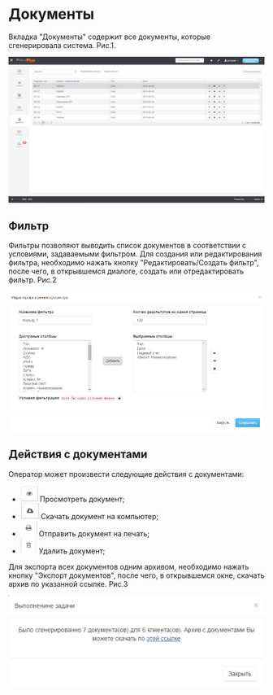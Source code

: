 # Документы

Вкладка "Документы" содержит все документы, которые сгенерировала система. Рис.1.  

![](dokumenti1.png)  

## Фильтр  
Фильтры позволяют выводить список документов в соответствии с условиями, задаваемыми фильтром. Для создания или редактирования фильтра, необходимо нажать кнопку "Редактировать/Создать фильтр", после чего, в открывшемся диалоге, создать или отредактировать фильтр. Рис.2  

![](dokumenti2.png)

## Действия с документами  
Оператор может произвести следующие действия с документами:  
* ![](dokumenti4.png) Просмотреть документ;  
* ![](dokumenti5.png) Скачать документ на компьютер;  
* ![](dokumenti6.png) Отправить документ на печать;  
* ![](dokumenti7.png) Удалить документ;  

Для экспорта всех документов одним архивом, необходимо нажать кнопку "Экспорт документов", после чего, в открывшемся окне, скачать архив по указанной ссылке. Рис.3  
 
![](dokumenti3.png)  


  
